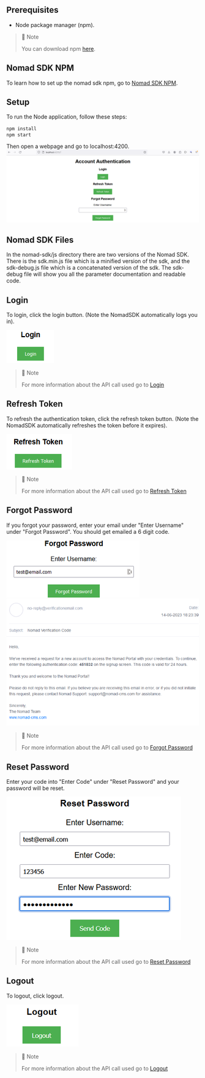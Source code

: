 ## Prerequisites

- Node package manager (npm).

> 📘 Note
> 
> You can download npm [here](https://nodejs.org/en/download).

## Nomad SDK NPM

To learn how to set up the nomad sdk npm, go to [Nomad SDK NPM](doc:nomad-sdk).

## Setup

To run the Node application, follow these steps:
```
npm install
npm start
```

Then open a webpage and go to localhost:4200.
![](images/homepage.png)

## Nomad SDK Files

In the nomad-sdk/js directory there are two versions of the Nomad SDK. There is the sdk.min.js file which is a minified version of the sdk, and the sdk-debug.js file which is a concatenated version of the sdk. The sdk-debug file will show you all the parameter documentation and readable code.

## Login

To login, click the login button. (Note the NomadSDK automatically logs you in).

![](images/login.png)

> 📘 Note
> 
> For more information about the API call used go to [Login](ref:login-1)

## Refresh Token

To refresh the authentication token, click the refresh token button. (Note the NomadSDK automatically refreshes the token before it expires).

![](images/refresh-token.png)

> 📘 Note
> 
> For more information about the API call used go to [Refresh Token](ref:refresh)

## Forgot Password

If you forgot your password, enter your email under "Enter Username" under "Forgot Password". You should get emailed a 6 digit code.

![](images/forgot-password.png)
![](images/email.png)

> 📘 Note
> 
> For more information about the API call used go to [Forgot Password](ref:forgotpassword)

## Reset Password

Enter your code into "Enter Code" under "Reset Password" and your password will be reset.

![](images/reset-password.png)

> 📘 Note
> 
> For more information about the API call used go to [Reset Password](ref:resetpassword)

## Logout

To logout, click logout.

![](images/logout.png)

> 📘 Note
> 
> For more information about the API call used go to [Logout](ref:logout-1)